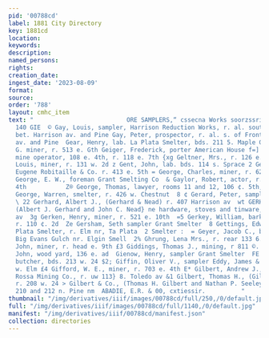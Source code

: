 ```yaml
---
pid: '00788cd'
label: 1881 City Directory
key: 1881cd
location: 
keywords: 
description: 
named_persons: 
rights: 
creation_date: 
ingest_date: '2023-08-09'
format: 
source: 
order: '788'
layout: cmhc_item
text: "                          ORE SAMPLERS,“ cssecna Works soorzssrise are  GAY
  140 GIE  © Gay, Louis, sampler, Harrison Reduction Works, r. al. south of Front
  bet. Harrison av. and Pine Gay, Peter, prospector, r. al. s. of Front bet. Harrison
  av. and Pine  Gear, Henry, lab. La Plata Smelter, bds. 211 5. Maple Gee, William
  G. miner, r. 513 e. Gth Geiger, Frederick, porter American House f=] Gelder, William,
  mine operator, 108 e. 4th, r. 118 e. 7th {xg Geltner, Mrs., r. 126 e. 3d «<2 Gemnes,
  Louis, miner, r. 131 w. 2d z Gent, John, lab. bds. 114 s. Sprace 2 Genter, G., carpenter
  Eugene Robitaille & Co. r. 413 e. 5th = George, Charles, miner, r. 623 ¢. 4th =3
  George, E. W., foreman Grant Smelting Co  & Gaylor, Robert, actor, r. rear 124 w.
  4th           Z® George, Thomas, lawyer, rooms 11 and 12, 106 ¢. 5th, r. same 4
  George, Warren, smelter, r. 426 w. Chestnut  8 ¢ Gerard, Peter, sampler Grant Smelter
  \ 22 Gerhard, Albert J., (Gerhard & Nead) r. 407 Harrison av  wt GERHARD & NEAD,
  (Albert J. Gerhard and John C. Nead} ne hardware, stoves and tinware, 407 Harrison
  av  3g Gerken, Henry, miner, r. 521 e. 10th  =5 Gerkey, William, barkpr W. B. Paine,
  r. 110 ¢. 2d  Ze Gersham, Seth sampler Grant Smelter  8 Gettings, Edward, lab. Le
  Plata Smelter, r. Elm nr, Ta Plata  2 Smelter :  = Geyer, Jacob C., bikemith, r.
  Big Evans Gulch nr. Elgin Smell  2% Ghrung, Lena Mrs., r. rear 133 6. 5th gej Gibbons,
  John, miner, r. head e. 9th £3 Giddings, Thomas J., mining, r 811 ©. 9th Eq Gieb,
  John, wood yard, 136 e. ad  Gienow, Henry, sampler Grant Smelter  FE Giese, Sigmund,
  butcher, bds. 213 w. 24 $2; Giffin, Oliver V., sampler Eddy, James & Co., bds. 227
  w. Elm £4 Gifford, W. E., miner, r. 703 e. 4th E* Gilbert, Andrew J., engincer O’Donovan
  Rossa Mining Co., r. uw 113} 8. Toledo av &1 Gilbert, Thomas H., (Gilbert & Co.)
  r. 208 w. 24 > Gilbert & Co., (Thomas H. Gilbert and Nathan P. Seeley) gro- B cers,
  210 and 212 n. Pine nm  ABADIE, E.R. & 00, cxtiessir.          "
thumbnail: "/img/derivatives/iiif/images/00788cd/full/250,/0/default.jpg"
full: "/img/derivatives/iiif/images/00788cd/full/1140,/0/default.jpg"
manifest: "/img/derivatives/iiif/00788cd/manifest.json"
collection: directories
---
```

